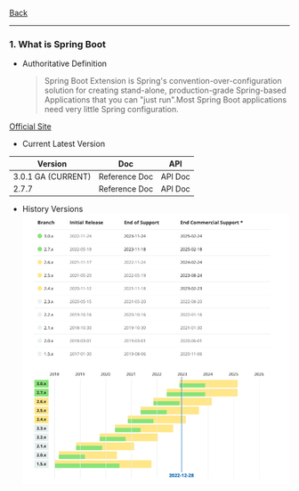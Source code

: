 [Back](README.md)

<hr>

### 1. What is Spring Boot

- Authoritative Definition

  > Spring Boot Extension is Spring's convention-over-configuration solution for creating stand-alone, production-grade Spring-based Applications that you can "just run".Most Spring Boot applications need very little Spring configuration.

[Official Site](https://spring.io/projects/spring-boot#support)

- Current Latest Version

| Version            | Doc           | API     |
| ------------------ | ------------- | ------- |
| 3.0.1 GA (CURRENT) | Reference Doc | API Doc |
| 2.7.7              | Reference Doc | API Doc |

- History Versions
  ![Versions 2017 - 2022](springboot_history_versions.png)
